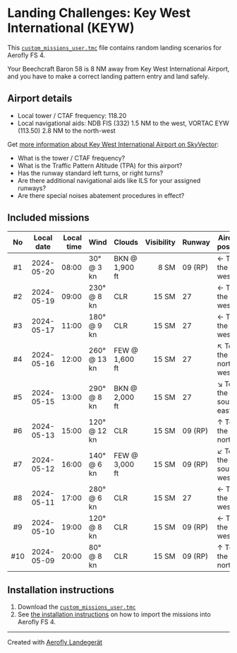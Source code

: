 # Landing Challenges: Key West International (KEYW)

This [`custom_missions_user.tmc`](./custom_missions_user.tmc) file contains random landing scenarios for Aerofly FS 4.

Your Beechcraft Baron 58 is 8 NM away from Key West International Airport, and you have to make a correct landing pattern entry and land safely.

## Airport details

- Local tower / CTAF frequency: 118.20
- Local navigational aids: NDB FIS (332) 1.5 NM to the west, VORTAC EYW (113.50) 2.8 NM to the north-west

Get [more information about Key West International Airport on SkyVector](https://skyvector.com/airport/KEYW):

- What is the tower / CTAF frequency?
- What is the Traffic Pattern Altitude (TPA) for this airport?
- Has the runway standard left turns, or right turns?
- Are there additional navigational aids like ILS for your assigned runways?
- Are there special noises abatement procedures in effect?

## Included missions

| No  | Local date | Local time | Wind         | Clouds         | Visibility | Runway  | Aircraft position    |
| :-: | ---------- | ---------: | ------------ | -------------- | ---------: | ------- | -------------------- |
| #1  | 2024-05-20 |      08:00 | 30° @ 3 kn   | BKN @ 1,900 ft |       8 SM | 09 (RP) | ← To the west        |
| #2  | 2024-05-19 |      09:00 | 230° @ 8 kn  | CLR            |      15 SM | 27      | ← To the west        |
| #3  | 2024-05-17 |      11:00 | 180° @ 9 kn  | CLR            |      15 SM | 27      | ← To the west        |
| #4  | 2024-05-16 |      12:00 | 260° @ 13 kn | FEW @ 1,600 ft |      15 SM | 27      | ↖ To the north-west |
| #5  | 2024-05-15 |      13:00 | 290° @ 8 kn  | BKN @ 2,000 ft |      15 SM | 27      | ↘ To the south-east |
| #6  | 2024-05-13 |      15:00 | 120° @ 12 kn | CLR            |      15 SM | 09 (RP) | ↑ To the north       |
| #7  | 2024-05-12 |      16:00 | 140° @ 6 kn  | FEW @ 3,000 ft |      15 SM | 09 (RP) | ↙ To the south-west |
| #8  | 2024-05-11 |      17:00 | 280° @ 6 kn  | CLR            |      15 SM | 27      | ← To the west        |
| #9  | 2024-05-10 |      19:00 | 120° @ 8 kn  | CLR            |      15 SM | 09 (RP) | ← To the west        |
| #10 | 2024-05-09 |      20:00 | 80° @ 8 kn   | CLR            |      15 SM | 09 (RP) | ↑ To the north       |

## Installation instructions

1. Download the [`custom_missions_user.tmc`](./custom_missions_user.tmc)
2. See [the installation instructions](https://fboes.github.io/aerofly-missions/docs/generic-installation.html) on how to import the missions into Aerofly FS 4.

---

Created with [Aerofly Landegerät](https://github.com/fboes/aerofly-patterns)
